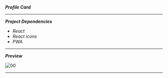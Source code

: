 **_Profile Card_**

---

**_Project Dependencies_**

- _React_
- _React icons_
- _PWA_

---

**_Preview_**

![00](https://github.com/immohammadrezatavakkoli/profileCard/assets/100797809/ddae2f86-94fc-4f27-9627-7a3b259d619e)

---
